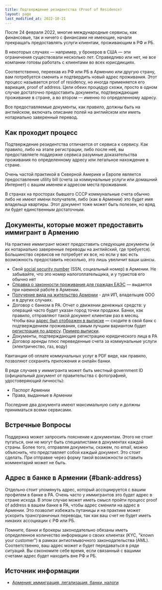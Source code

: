 ```yaml
---
title: Подтверждение резидентства (Proof of Residence)
layout: page
last_modified_at: 2022-10-21
---
```


После 24 февраля 2022, многие международные сервисы, как финансовые, так и ничего с финансами не имеющие,
начали прекращать предоставлять услуги клиентам, проживающим в РФ и РБ.

В некоторых случаях — например, у брокеров в США — эти ограничения существовали несколько лет. Справедливо или нет,
не все компании готовы работать с клиентами во всех юрисдикциях.

Соответственно, переехав из РФ или РБ в Армению или другую страну, вам потребуется сменить и подтвердить новый адрес
проживания. Этот процесс называется proof of residency, но иногда применяется его вариация, proof of address.
Цели обеих процедур схожи, просто в одном случае достаточно предоставить документы, подтверждающие проживание в
стране, а во втором — именно по определенному адресу.

Все предоставляемые документы, как правило, должны быть на английском, включать описание полей на английском
или иметь нотариально заверенный перевод.

## Как проходит процесс

Подтверждение резидентства отличается от сервиса к сервису. Как правило, либо на этапе регистрации, либо после неё,
вы предоставляете поддержке сервиса разумные доказательства проживания по определенному адресу или легальное нахождение
в стране.

Очень частой практикой в Северной Америке и Европе является предоставление utility bill (счета за коммунальные услуги
или домашний Интернет) с вашим именем и адресом места проживания.

В странах на просторах бывшего СССР коммунальные счета обычно либо не имеют имени получателя, либо (как в Армении)
это будет имя владельца квартиры. Этот документ тоже может быть полезен, но вряд ли будет единственным достаточным.

## Документы, которые может предоставить иммигрант в Армению

На практике иммигрант может предоставить следующие документы (и их нотариально заверенные переводы на английский, где требуется).
Большинство сервисов не потребует их все, но если у вас есть возможность предоставить несколько, это лишь увеличит ваши шансы.

- Свой [social security number](social-number) (SSN, социальный номер) в Армении. Не забывайте, что это номер налогоплательщика, и у туристов его обычно нет
- [Справка о законности проживания для граждан ЕАЭС](/documents/eaeu-cert) — выдается при наемной работе в Армении.
- [Получение вида на жительство Армении](/documents/residence) - для ИП, владельцев ООО и в других случаях.
- Договор с банком в РА. Отчет о движении денежных средств: у операций часто будет указан город точки продажи.
  Банки, как правило, отправляют такой документ клиентам раз в месяц. <br>
  Чтобы ваш [адрес был отображен в выписке](#bank-address) — сходите в свой банк с подтверждением проживания,
  самым лучшим вариантом будет [регистрация по адресу](registration). [Пример выписки](/files/bank-proof-of-address.jpg).
- Документы, подтверждающие регистрацию юридического лица в РА
- Договор аренды плюс переведенные счета за коммунальные услуги (электричество, газ, воду)

Квитанции об оплате коммунальных услуг в PDF виде, как правило, позволяют сохранять приложения и онлайн банки.

В ряде случаев у иммигранта может быть местный government ID (официальный документ от правительства с фотографией, удостоверяющий личность):

- Паспорт Армении
- Права, выданные в Армении

Последние два документа имеют максимальную силу и должны приниматься всеми сервисами.

## Встречные Вопросы

Поддержка может запросить пояснение к документам. Этого не стоит пугаться, они не могут быть специалистами в документах
каждой страны. Более того, отправляя документы, скажем, по email, можно объяснить, что представляет собой каждый документ.
Это стоит сделать. При отправке через форму такой возможности оставить комментарий может не быть.

## Адрес в банке в Армении {#bank-address}

Отдельно стоит упомянуть адрес, который ассоциируется с вашим профилем в банке в РА. Очень часто у иммигрантов
это будет адрес в стране исхода. В этом случае может иметь смысл пройти процесс proof of address в вашем банке в
РА, чтобы адрес сменили на адрес в Армении. Это позволит избежать путаницы и на практике может ускорить трансграничных
переводы, так как ваш счет не будет иметь никаких ассоциации с РФ или РБ.

Помните, банки и брокеры законодательно обязаны иметь определенное количество информации о своих клиентах
(KYC, "known your customer") в рамках антиотмывочного законодательства (AML). Соответственно, ваш адрес может и будет
передаваться в ряде ситуаций. Вы сэкономите себе время, если связанный с вашими счетами адрес будет находить вне РФ и РБ.

## Источник информации

- [Армения: иммиграция, легализация, банки, налоги](https://t.me/am_banking_and_residency)
